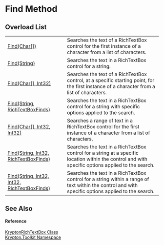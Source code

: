 # Find Method


## Overload List
<table>
<tr>
<td><a href="6b6c5491-f144-8fac-1384-b1fd55fe7aca.md">Find(Char[])</a></td>
<td>Searches the text of a RichTextBox control for the first instance of a character from a list of characters.</td></tr>
<tr>
<td><a href="b3af65fc-2aa4-3c49-e9c4-e9f905979c12.md">Find(String)</a></td>
<td>Searches the text in a RichTextBox control for a string.</td></tr>
<tr>
<td><a href="480830e6-fa01-bc5a-73fd-0d170e55cb77.md">Find(Char[], Int32)</a></td>
<td>Searches the text of a RichTextBox control, at a specific starting point, for the first instance of a character from a list of characters.</td></tr>
<tr>
<td><a href="c89d6ecc-ef7c-9d3f-62f4-6df887ef6878.md">Find(String, RichTextBoxFinds)</a></td>
<td>Searches the text in a RichTextBox control for a string with specific options applied to the search.</td></tr>
<tr>
<td><a href="981a68aa-a8a2-de57-e844-9210dda53ed4.md">Find(Char[], Int32, Int32)</a></td>
<td>Searches a range of text in a RichTextBox control for the first instance of a character from a list of characters.</td></tr>
<tr>
<td><a href="8e6b69ad-6bde-c109-6f3b-7ed85dbc4314.md">Find(String, Int32, RichTextBoxFinds)</a></td>
<td>Searches the text in a RichTextBox control for a string at a specific location within the control and with specific options applied to the search.</td></tr>
<tr>
<td><a href="6cc6976e-399c-bca3-39a1-962f4aa0f1f1.md">Find(String, Int32, Int32, RichTextBoxFinds)</a></td>
<td>Searches the text in a RichTextBox control for a string within a range of text within the control and with specific options applied to the search.</td></tr>
</table>

## See Also


#### Reference
<a href="d103592f-1fd8-ac7d-2a60-d967f7d4d149.md">KryptonRichTextBox Class</a>  
<a href="79d2eac2-21f4-54ff-7552-b20c33c30600.md">Krypton.Toolkit Namespace</a>  
